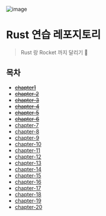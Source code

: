 ![image](https://user-images.githubusercontent.com/33680799/185802281-7ea24bf0-15da-428b-aab8-b66316708f9b.png)

# Rust 연습 레포지토리
> Rust 랑 Rocket 까지 달리기 🚀

## 목차
- ~~[chapter1](https://rinthel.github.io/rust-lang-book-ko/ch01-00-getting-started.html)~~
- ~~[chapter-2](https://rinthel.github.io/rust-lang-book-ko/ch02-00-guessing-game-tutorial.html)~~
- ~~[chapter-3](https://rinthel.github.io/rust-lang-book-ko/ch03-00-common-programming-concepts.html)~~
- ~~[chapter-4](https://rinthel.github.io/rust-lang-book-ko/ch04-00-understanding-ownership.html)~~
- ~~[chapter-5](https://rinthel.github.io/rust-lang-book-ko/ch05-00-structs.html)~~
- ~~[chapter-6](https://rinthel.github.io/rust-lang-book-ko/ch06-00-enums.html)~~
- [chapter-7](https://rinthel.github.io/rust-lang-book-ko/ch07-00-modules.html)
- [chapter-8](https://rinthel.github.io/rust-lang-book-ko/ch08-00-common-collections.html)
- [chapter-9](https://rinthel.github.io/rust-lang-book-ko/ch09-00-error-handling.html)
- [chapter-10](https://rinthel.github.io/rust-lang-book-ko/ch10-00-generics.html)
- [chapter-11](https://rinthel.github.io/rust-lang-book-ko/ch11-00-testing.html)
- [chapter-12](https://rinthel.github.io/rust-lang-book-ko/ch12-00-an-io-project.html)
- [chapter-13](https://rinthel.github.io/rust-lang-book-ko/ch13-00-functional-features.html)
- [chapter-14](https://rinthel.github.io/rust-lang-book-ko/ch14-00-more-about-cargo.html)
- [chapter-15](https://rinthel.github.io/rust-lang-book-ko/ch15-00-smart-pointers.html)
- [chapter-16](https://rinthel.github.io/rust-lang-book-ko/ch16-00-concurrency.html)
- [chapter-17](https://rinthel.github.io/rust-lang-book-ko/ch17-00-oop.html)
- [chapter-18](https://rinthel.github.io/rust-lang-book-ko/ch18-00-patterns.html)
- [chapter-19](https://rinthel.github.io/rust-lang-book-ko/ch19-00-advanced-features.html)
- [chapter-20](https://rinthel.github.io/rust-lang-book-ko/ch20-00-final-project-a-web-server.html)
